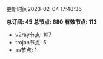 更新时间2023-02-04 17:48:36

**总订阅: 45**
**总节点: 680**
**有效节点: 113**
- v2ray节点: 107
- trojan节点: 5
- ss节点: 1
